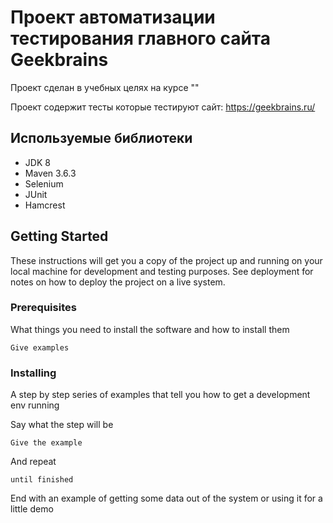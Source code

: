 # Проект автоматизации тестирования главного сайта Geekbrains

Проект сделан в учебных целях на курсе ""

Проект содержит тесты которые тестируют сайт: https://geekbrains.ru/

## Используемые библиотеки

  - JDK 8
  - Maven 3.6.3
  - Selenium
  - JUnit
  - Hamcrest

## Getting Started

These instructions will get you a copy of the project up and running on
your local machine for development and testing purposes. See deployment
for notes on how to deploy the project on a live system.

### Prerequisites

What things you need to install the software and how to install them

    Give examples

### Installing

A step by step series of examples that tell you how to get a development
env running

Say what the step will be

    Give the example

And repeat

    until finished

End with an example of getting some data out of the system or using it
for a little demo

